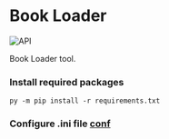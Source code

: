 # Book Loader

![API](https://fiverr-res.cloudinary.com/images/t_main1,q_auto,f_auto,q_auto,f_auto/gigs/31323900/original/629da56a5143d65544bb5427c5ff29b7a507ccaa/do-third-party-service-api-integration.png)

Book Loader tool.

### Install required packages

```pyhton
py -m pip install -r requirements.txt
```

### Configure .ini file [conf](config/conf.ini)


